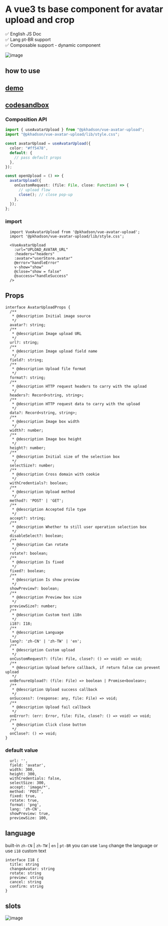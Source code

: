 # A vue3 ts base component for avatar upload and crop

✅ English JS Doc  
✅ Lang pt-BR support  
✅ Composable support - dynamic component

![image](https://github.com/derlans/vue-avatar-upload/blob/master/imgs/preview.gif)

## how to use

## [demo](http://avatar-upload.derlan.top/)

## [codesandbox](https://codesandbox.io/p/github/derlans/vue-avatar-upload/master?workspace=%257B%2522activeFilepath%2522%253A%2522%252Fpreview%252FApp.vue%2522%252C%2522openFiles%2522%253A%255B%255D%252C%2522sidebarPanel%2522%253A%2522EXPLORER%2522%252C%2522gitSidebarPanel%2522%253A%2522COMMIT%2522%252C%2522spaces%2522%253A%257B%2522clg88ugpd000x3n6jkshxocy6%2522%253A%257B%2522key%2522%253A%2522clg88ugpd000x3n6jkshxocy6%2522%252C%2522name%2522%253A%2522Default%2522%252C%2522devtools%2522%253A%255B%257B%2522type%2522%253A%2522PREVIEW%2522%252C%2522taskId%2522%253A%2522dev%2522%252C%2522port%2522%253A3000%252C%2522key%2522%253A%2522clg896gs500ga3n6jnlvlsznz%2522%252C%2522isMinimized%2522%253Afalse%257D%255D%257D%257D%252C%2522currentSpace%2522%253A%2522clg88ugpd000x3n6jkshxocy6%2522%252C%2522spacesOrder%2522%253A%255B%2522clg88ugpd000x3n6jkshxocy6%2522%255D%252C%2522hideCodeEditor%2522%253Afalse%257D)

### Composition API

```typescript
import { useAvatarUpload } from "@pkhadson/vue-avatar-upload";
import "@pkhadson/vue-avatar-upload/lib/style.css";

const avatarUpload = useAvatarUpload({
  color: "#ff5478",
  default: {
    // pass default props
  },
});

const openUpload = () => {
  avatarUpload({
    onCustomRequest: (file: File, close: Function) => {
      // upload flow
      close(); // close pop-up
    },
  });
};
```

### import

```
  import VueAvatarUpload from '@pkhadson/vue-avatar-upload';
  import '@pkhadson/vue-avatar-upload/lib/style.css';
```

```
  <VueAvatarUpload
    :url="UPLOAD_AVATAR_URL"
    :headers="headers"
    :avatar="userStore.avatar"
    @error="handleError"
    v-show="show"
    @close="show = false"
    @success="handleSuccess"
  />
```

## Props

```
interface AvatarUploadProps {
  /**
   * @description Initial image source
   */
  avatar?: string;
  /**
   * @description Image upload URL
   */
  url?: string;
  /**
   * @description Image upload field name
   */
  field?: string;
  /**
   * @description Upload file format
   */
  format?: string;
  /**
   * @description HTTP request headers to carry with the upload
   */
  headers?: Record<string, string>;
  /**
   * @description HTTP request data to carry with the upload
   */
  data?: Record<string, string>;
  /**
   * @description Image box width
   */
  width?: number;
  /**
   * @description Image box height
   */
  height?: number;
  /**
   * @description Initial size of the selection box
   */
  selectSize?: number;
  /**
   * @description Cross domain with cookie
   */
  withCredentials?: boolean;
  /**
   * @description Upload method
   */
  method?: 'POST' | 'GET';
  /**
   * @description Accepted file type
   */
  accept?: string;
  /**
   * @description Whether to still user operation selection box
   */
  disableSelect?: boolean;
  /**
   * @description Can rotate
   */
  rotate?: boolean;
  /**
   * @description Is fixed
   */
  fixed?: boolean;
  /**
   * @description Is show preview
   */
  showPreview?: boolean;
  /**
   * @description Preview box size
   */
  previewSize?: number;
  /**
   * @description Custom text i18n
   */
  i18?: I18;
  /**
   * @description Language
   */
  lang?: 'zh-CN' | 'zh-TW' | 'en';
  /**
   * @description Custom upload
   */
  onCustomRequest?: (file: File, close?: () => void) => void;
  /**
   * @description Upload before callback, if return false can prevent upload
   */
  onBefoureUpload?: (file: File) => boolean | Promise<boolean>;
  /**
   * @description Upload success callback
   */
  onSuccess?: (response: any, file: File) => void;
  /**
   * @description Upload fail callback
   */
  onError?: (err: Error, file: File, close?: () => void) => void;
  /**
   * @description Click close button
   */
  onClose?: () => void;
}

```

### default value

```
  url: '',
  field: 'avatar',
  width: 300,
  height: 300,
  withCredentials: false,
  selectSize: 300,
  accept: 'image/*',
  method: 'POST',
  fixed: true,
  rotate: true,
  format: 'png',
  lang: 'zh-CN',
  showPreview: true,
  previewSize: 100,
```

## language

built-in `zh-CN` | `zh-TW` | `en` | `pt-BR`
you can use `lang` change the language
or use `i18` custom text

```
interface I18 {
  title: string
  changeAvatar: string
  rotate: string
  preview: string
  cancel: string
  confirm: string
}
```

## slots

![image](https://github.com/derlans/vue-avatar-upload/blob/master/imgs/slots.png)
